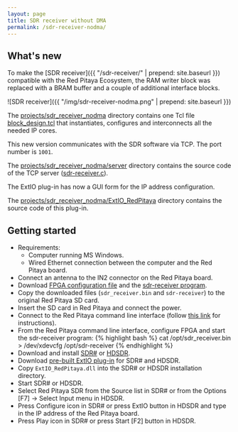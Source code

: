 ```yaml
---
layout: page
title: SDR receiver without DMA
permalink: /sdr-receiver-nodma/
---
```


What's new
-----

To make the [SDR receiver]({{ "/sdr-receiver/" | prepend: site.baseurl }}) compatible with the Red Pitaya Ecosystem, the RAM writer block was replaced with a BRAM buffer and a couple of additional interface blocks.

![SDR receiver]({{ "/img/sdr-receiver-nodma.png" | prepend: site.baseurl }})

The [projects/sdr_receiver_nodma](https://github.com/pavel-demin/red-pitaya-notes/tree/develop/projects/sdr_receiver_nodma) directory contains one Tcl file [block_design.tcl](https://github.com/pavel-demin/red-pitaya-notes/blob/develop/projects/sdr_receiver_nodma/block_design.tcl) that instantiates, configures and interconnects all the needed IP cores.

This new version communicates with the SDR software via TCP. The port number is `1001`.
 
The [projects/sdr_receiver_nodma/server](https://github.com/pavel-demin/red-pitaya-notes/tree/develop/projects/sdr_receiver_nodma/server) directory contains the source code of the TCP server ([sdr-receiver.c](https://github.com/pavel-demin/red-pitaya-notes/blob/develop/projects/sdr_receiver_nodma/server/sdr-receiver.c)).

The ExtIO plug-in has now a GUI form for the IP address configuration.

The [projects/sdr_receiver_nodma/ExtIO_RedPitaya](https://github.com/pavel-demin/red-pitaya-notes/tree/develop/projects/sdr_receiver_nodma/ExtIO_RedPitaya) directory contains the source code of this plug-in.

Getting started
-----

 - Requirements:
   - Computer running MS Windows.
   - Wired Ethernet connection between the computer and the Red Pitaya board.
 - Connect an antenna to the IN2 connector on the Red Pitaya board.
 - Download [FPGA configuration file](https://googledrive.com/host/0B-t5klOOymMNfmJ0bFQzTVNXQ3RtWm5SQ2NGTE1hRUlTd3V2emdSNzN6d0pYamNILW83Wmc/SDR/sdr_receiver.bin) and the [sdr-receiver program](https://googledrive.com/host/0B-t5klOOymMNfmJ0bFQzTVNXQ3RtWm5SQ2NGTE1hRUlTd3V2emdSNzN6d0pYamNILW83Wmc/SDR/sdr-receiver).
 - Copy the downloaded files (`sdr_receiver.bin` and `sdr-receiver`) to the original Red Pitaya SD card.
 - Insert the SD card in Red Pitaya and connect the power.
 - Connect to the Red Pitaya command line interface (follow [this link](http://wiki.redpitaya.com/index.php?title=User_Manual#Red_Pitaya_command_line_access) for instructions).
 - From the Red Pitaya command line interface, configure FPGA and start the sdr-receiver program:
{% highlight bash %}
cat /opt/sdr_receiver.bin > /dev/xdevcfg
/opt/sdr-receiver
{% endhighlight %}
 - Download and install [SDR#](http://sdrsharp.com/#download) or [HDSDR](http://www.hdsdr.de/).
 - Download [pre-built ExtIO plug-in](https://googledrive.com/host/0B-t5klOOymMNfmJ0bFQzTVNXQ3RtWm5SQ2NGTE1hRUlTd3V2emdSNzN6d0pYamNILW83Wmc/SDR/ExtIO_RedPitaya.dll) for SDR# and HDSDR.
 - Copy `ExtIO_RedPitaya.dll` into the SDR# or HDSDR installation directory.
 - Start SDR# or HDSDR.
 - Select Red Pitaya SDR from the Source list in SDR# or from the Options [F7] &rarr; Select Input menu in HDSDR.
 - Press Configure icon in SDR# or press ExtIO button in HDSDR and type in the IP address of the Red Pitaya board.
 - Press Play icon in SDR# or press Start [F2] button in HDSDR.
